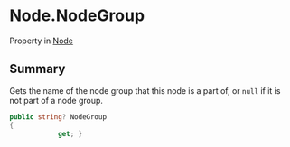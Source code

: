 # Node.NodeGroup

Property in [Node](/docs/api/csharp/yarn.node.md)

## Summary


Gets the name of the node group that this node is a part of, or  <code>null</code>  if it is not part of a node group.


```csharp
public string? NodeGroup
{
            get; }
```

